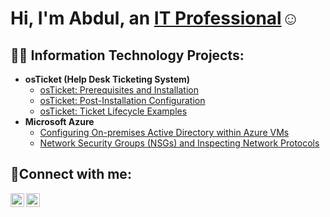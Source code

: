 <h1>Hi, I'm Abdul, an <a href="https://www.linkedin.com/in/abdul-mohammed-8b5273251/"> IT Professional</a>☺</h1>

<h2>👨‍💻 Information Technology Projects:</h2>

- <b>osTicket (Help Desk Ticketing System)</b>
  - [osTicket: Prerequisites and Installation](https://github.com/abdul1433/osticket-prereqs)
  - [osTicket: Post-Installation Configuration](https://github.com/abdul1433/osticket-post-config)
  - [osTicket: Ticket Lifecycle Examples](https://github.com/abdul1433/Life-cycle)
- <b>Microsoft Azure</b>
  - [Configuring On-premises Active Directory within Azure VMs](https://github.com/abdul1433/Active-Directory/blob/main/README.md)
  - [Network Security Groups (NSGs) and Inspecting Network Protocols](https://github.com/joshmadakorcc/azure-network-protocols)

<h2>🤳Connect with me:</h2>


[<img align="left" alt="Josh | LinkedIn" width="22px" src="https://cdn.jsdelivr.net/npm/simple-icons@v3/icons/linkedin.svg" />][linkedin]
[<img align="left" alt="Josh | Instagram" width="22px" src="https://cdn.jsdelivr.net/npm/simple-icons@v3/icons/facebook.svg" />][facebook]


[facebook]: https://www.facebook.com/farhan.khann.967806/
[linkedin]: https://www.linkedin.com/in/abdul-mohammed-8b5273251/
